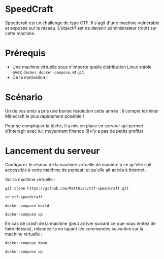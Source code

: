 # SpeedCraft

Speedcraft est un challenge de type CTF. Il s'agit d'une machine vulnérable et exposée sur le réseau. L'objectif est de devenir administrateur (root) sur cette machine.

# Prérequis

- Une machine virtuelle sous n'importe quelle distribution Linux stable avec `docker`, `docker-compose`, et `git`.
- De la motivation !

# Scénario

Un de vos amis a pris une bonne résolution cette année : il compte terminer Minecraft le plus rapidement possible ! 

Pour se compliquer la tâche, il a mis en place un serveur qui permet d'interagir avec lui, moyennant finance (il n'y a pas de petits profits)

# Lancement du serveur

Configurez le réseau de la machine virtuelle de manière à ce qu'elle soit accessible à votre machine de pentest, et qu'elle ait accès à Internet.

Sur la machine virtuelle :

`git clone https://github.com/MatthisC/ctf-speedcraft.git`

`cd ctf-speedcraft`

`docker-compose build`

`docker-compose up`

En cas de crash de la machine (peut arriver suivant ce que vous tentez de faire dessus), relancez-la en tapant les commandes suivantes sur la machine virtuelle :

`docker-compose down`

`docker-compose up`